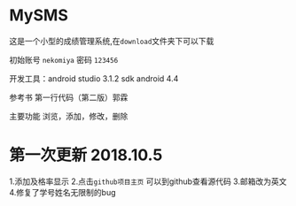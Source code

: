 # MySMS
这是一个小型的成绩管理系统,在``download``文件夹下可以下载

初始账号 ``nekomiya`` 密码 ``123456``

开发工具：android studio 3.1.2 sdk android 4.4

参考书 第一行代码（第二版）郭霖

主要功能 浏览，添加，修改，删除

# 第一次更新 2018.10.5
1.添加及格率显示
2.点击``github项目主页`` 可以到github查看源代码
3.邮箱改为英文
4.修复了学号姓名无限制的bug
